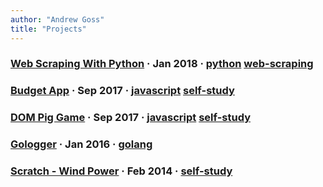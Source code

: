 ```yaml
---
author: "Andrew Goss"
title: "Projects"
---
```


<section class="post">
	<h3 class="post-title">
		<a href="/projects/web_scraping_py">Web Scraping With Python</a>
		<span class="separator"> &middot; </span>
		<time datetime="2018-01-23T00:00:00Z">Jan 2018</time>
		<span class="separator"> &middot; </span>
		<span class="taglist">
            	<a href="/tags/python/">python</a>
			<a href="/tags/web-scraping/">web-scraping</a>
		</span>
	</h3>
</section>

<section class="post">
	<h3 class="post-title">
		<a href="/projects/budget_app">Budget App</a>
		<span class="separator"> &middot; </span>
		<time datetime="2017-09-29T00:00:00Z">Sep 2017</time>
		<span class="separator"> &middot; </span>
		<span class="taglist">
            <a href="/tags/javascript/">javascript</a>
			<a href="/tags/self-study/">self-study</a>
		</span>
	</h3>
</section>

<section class="post">
	<h3 class="post-title">
		<a href="/projects/dom_pig_game">DOM Pig Game</a>
		<span class="separator"> &middot; </span>
		<time datetime="2017-09-29T00:00:00Z">Sep 2017</time>
		<span class="separator"> &middot; </span>
		<span class="taglist">
            <a href="/tags/javascript/">javascript</a>
			<a href="/tags/self-study/">self-study</a>
		</span>
	</h3>
</section>

<section class="post">
	<h3 class="post-title">
		<a href="/projects/gologger">Gologger</a>
		<span class="separator"> &middot; </span>
		<time datetime="2016-01-19T00:00:00Z">Jan 2016</time>
		<span class="separator"> &middot; </span>
		<span class="taglist">
            <a href="/tags/golang/">golang</a>
		</span>
	</h3>
</section>

<section class="post">
	<h3 class="post-title">
		<a href="/projects/scratch">Scratch - Wind Power</a>
		<span class="separator"> &middot; </span>
		<time datetime="2014-02-18T00:00:00Z">Feb 2014</time>
		<span class="separator"> &middot; </span>
		<span class="taglist">
            <a href="/tags/self-study/">self-study</a>
		</span>
	</h3>
</section>